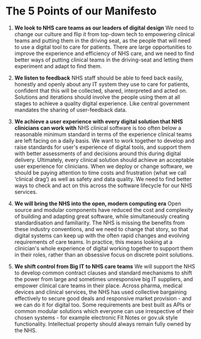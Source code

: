 # The 5 Points of our Manifesto

1. **We look to NHS care teams as our leaders of digital design**
We need to change our culture and flip it from top-down tech to empowering clinical teams and putting them in the driving seat, as the people that will need to use a digital tool to care for patients. There are large opportunities to improve the experience and efficiency of NHS care, and we need to find better ways of putting clinical teams in the driving-seat and letting them experiment and adapt to find them.

2. **We listen to feedback**
NHS staff should be able to feed back easily, honestly and openly about any IT system they use to care for patients, confident that this will be collected, shared, interpreted and acted on. Solutions and iterations should involve the people using them at all stages to achieve a quality digital experience. Like central government mandates the sharing of user-feedback data.

3. **We achieve a user experience with every digital solution that NHS clinicians can work with**
NHS clinical software is too often below a reasonable minimum standard in terms of the experience clinical teams are left facing on a daily basis. We want to work together to develop and raise standards for user's experience of digital tools, and support them with better assessments of and decisions around this during digital delivery. Ultimately,  every clinical solution should achieve an acceptable user experience for clinicians.  When we deploy or change software, we should be paying attention to time costs and frustration (what we call ‘clinical drag’) as well as safety and data quality. We need to find better ways to check and act on this across the software lifecycle for our NHS services.

4. **We will bring the NHS into the open, modern computing era**
Open source and modular components have reduced the cost and complexity of building and adapting great software, while simultaneously creating standardisation and familiarity. The NHS is missing the benefits from these industry conventions, and we need to change that story, so that digital systems can keep up with the often rapid changes and evolving requirements of care teams. In practice, this means looking at a clinician's whole experience of digital working together to support them in their roles, rather than an obsessive focus on discrete point solutions.

5. **We shift control from Big IT to NHS care teams**
We will support the NHS to develop common contract clauses and standard mechanisms to shift the power from large and sometimes unresponsive big IT suppliers, and empower clinical care teams in their place. Across pharma, medical devices and clinical services, the NHS has used collective bargaining effectively to secure good deals and responsive market provision - and we can do it for digital too.
Some requirements are best built as APIs or common modular solutions which everyone can use irrespective of their chosen systems - for example electronic Fit Notes or gov.uk style functionality. Intellectual property should always remain fully owned by the NHS.